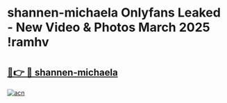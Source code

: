 # shannen-michaela Onlyfans Leaked - New Video & Photos March 2025 !ramhv

# <h2><a href="https://dzs63d.iuczelnia.edu.pl?title=shannen-michaela&ref=ramhv">🔗👉 🔴 shannen-michaela</a></h2>

[![acn](https://github.com/user-attachments/assets/0f9c940e-d8b0-45ae-aac7-cd30a18b3e1c)](https://dzs63d.iuczelnia.edu.pl?title=shannen-michaela&ref=ramhv)

